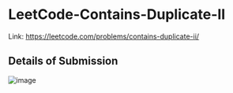 # LeetCode-Contains-Duplicate-II
Link: https://leetcode.com/problems/contains-duplicate-ii/
## Details of Submission
![image](https://user-images.githubusercontent.com/51401355/210130934-8350d0f5-b986-44a4-8a1c-e391c37dc8df.png)

